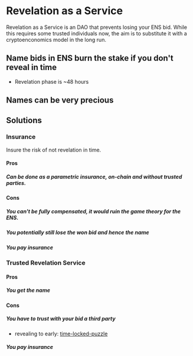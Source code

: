 # Revelation as a Service

Revelation as a Service is an DAO that prevents losing your ENS bid.
While this requires some trusted individuals now, the aim is to substitute it with a cryptoenconomics model in the long run.

## Name bids in ENS burn the stake if you don't reveal in time
* Revelation phase is ~48 hours

## Names can be very precious

## Solutions
### Insurance 
Insure the risk of not revelation in time.

#### Pros
##### Can be done as a parametric insurance, on-chain and without trusted parties.
#### Cons
##### You can't be fully compensated, it would ruin the game theory for the ENS.
##### You potentially still lose the won bid and hence the name
##### You pay insurance
### Trusted Revelation Service
#### Pros
##### You get the name
#### Cons
##### You have to trust with your bid a third party
* revealing to early: [time-locked-puzzle](https://www.gwern.net/Self-decrypting%20files)  

##### You pay insurance
